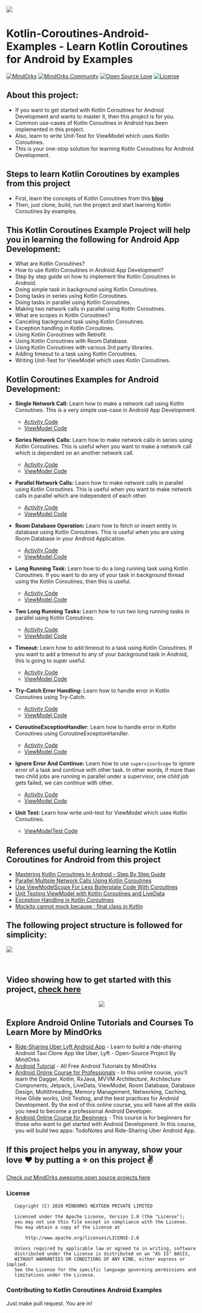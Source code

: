 <img src=https://raw.githubusercontent.com/MindorksOpenSource/Kotlin-Coroutines-Android-Examples/master/assets/banner-kotlin-coroutines.jpg >

# Kotlin-Coroutines-Android-Examples - Learn Kotlin Coroutines for Android by Examples

[![MindOrks](https://img.shields.io/badge/mindorks-opensource-blue.svg)](https://mindorks.com/open-source-projects)
[![MindOrks Community](https://img.shields.io/badge/join-community-blue.svg)](https://mindorks.com/join-community)
[![Open Source Love](https://badges.frapsoft.com/os/v1/open-source.svg?v=102)](https://opensource.org/licenses/Apache-2.0)
[![License](https://img.shields.io/badge/license-Apache%202.0-blue.svg)](https://github.com/MindorksOpenSource/Kotlin-Coroutines-Android-Examples/blob/master/LICENSE)

## About this project: 
* If you want to get started with Kotlin Coroutines for Android Development and wants to master it, then this project is for you.
* Common use-cases of Kotlin Coroutines in Android has been implemented in this project.
* Also, learn to write Unit-Test for ViewModel which uses Kotlin Coroutines.
* This is your one-stop solution for learning Kotlin Coroutines for Android Development.

## Steps to learn Kotlin Coroutines by examples from this project
* First, learn the concepts of Kotlin Coroutines from this **[blog](https://blog.mindorks.com/mastering-kotlin-coroutines-in-android-step-by-step-guide)**
* Then, just clone, build, run the project and start learning Kotlin Coroutines by examples.

## This Kotlin Coroutines Example Project will help you in learning the following for Android App Development:
* What are Kotlin Coroutines?
* How to use Kotlin Coroutines in Android App Development?
* Step by step guide on how to implement the Kotlin Coroutines in Android.
* Doing simple task in background using Kotlin Coroutines.
* Doing tasks in series using Kotlin Coroutines.
* Doing tasks in parallel using Kotlin Coroutines.
* Making two network calls in parallel using Kotlin Coroutines.
* What are scopes in Kotlin Coroutines?
* Canceling background task using Kotlin Coroutines.
* Exception handling in Kotlin Coroutines.
* Using Kotlin Coroutines with Retrofit.
* Using Kotlin Coroutines with Room Database.
* Using Kotlin Coroutines with various 3rd party libraries.
* Adding timeout to a task using Kotlin Coroutines.
* Writing Unit-Test for ViewModel which uses Kotlin Coroutines.

## Kotlin Coroutines Examples for Android Development:
* **Single Network Call:** Learn how to make a network call using Kotlin Coroutines. This is a very simple use-case in Android App Development.
    * [Activity Code](app/src/main/java/com/mindorks/example/coroutines/learn/retrofit/single/SingleNetworkCallActivity.kt)
    * [ViewModel Code](app/src/main/java/com/mindorks/example/coroutines/learn/retrofit/single/SingleNetworkCallViewModel.kt)
 
* **Series Network Calls:** Learn how to make network calls in series using Kotlin Coroutines. This is useful when you want to make a network call which is dependent on an another network call.
    * [Activity Code](app/src/main/java/com/mindorks/example/coroutines/learn/retrofit/series/SeriesNetworkCallsActivity.kt)
    * [ViewModel Code](app/src/main/java/com/mindorks/example/coroutines/learn/retrofit/series/SeriesNetworkCallsViewModel.kt)
    
* **Parallel Network Calls:** Learn how to make network calls in parallel using Kotlin Coroutines. This is useful when you want to make network calls in parallel which are independent of each other.
    * [Activity Code](app/src/main/java/com/mindorks/example/coroutines/learn/retrofit/parallel/ParallelNetworkCallsActivity.kt)
    * [ViewModel Code](app/src/main/java/com/mindorks/example/coroutines/learn/retrofit/parallel/ParallelNetworkCallsViewModel.kt)  
    
* **Room Database Operation:** Learn how to fetch or insert entity in database using Kotlin Coroutines. This is useful when you are using Room Database in your Android Application.
    * [Activity Code](app/src/main/java/com/mindorks/example/coroutines/learn/room/RoomDBActivity.kt)
    * [ViewModel Code](app/src/main/java/com/mindorks/example/coroutines/learn/room/RoomDBViewModel.kt) 

* **Long Running Task:** Learn how to do a long running task using Kotlin Coroutines. If you want to do any of your task in background thread using the Kotlin Coroutines, then this is useful.
    * [Activity Code](app/src/main/java/com/mindorks/example/coroutines/learn/task/onetask/LongRunningTaskActivity.kt)
    * [ViewModel Code](app/src/main/java/com/mindorks/example/coroutines/learn/task/onetask/LongRunningTaskViewModel.kt) 
    
* **Two Long Running Tasks:** Learn how to run two long running tasks in parallel using Kotlin Coroutines.
    * [Activity Code](app/src/main/java/com/mindorks/example/coroutines/learn/task/twotasks/TwoLongRunningTasksActivity.kt)
    * [ViewModel Code](app/src/main/java/com/mindorks/example/coroutines/learn/task/twotasks/TwoLongRunningTasksViewModel.kt)     

* **Timeout:** Learn how to add timeout to a task using Kotlin Coroutines. If you want to add a timeout to any of your background task in Android, this is going to super useful.
    * [Activity Code](app/src/main/java/com/mindorks/example/coroutines/learn/timeout/TimeoutActivity.kt)
    * [ViewModel Code](app/src/main/java/com/mindorks/example/coroutines/learn/timeout/TimeoutViewModel.kt) 
    
* **Try-Catch Error Handling:** Learn how to handle error in Kotlin Coroutines using Try-Catch.
    * [Activity Code](app/src/main/java/com/mindorks/example/coroutines/learn/errorhandling/trycatch/TryCatchActivity.kt)
    * [ViewModel Code](app/src/main/java/com/mindorks/example/coroutines/learn/errorhandling/trycatch/TryCatchViewModel.kt)    

* **CoroutineExceptionHandler:** Learn how to handle error in Kotlin Coroutines using CoroutineExceptionHandler.
    * [Activity Code](app/src/main/java/com/mindorks/example/coroutines/learn/errorhandling/exceptionhandler/ExceptionHandlerActivity.kt)
    * [ViewModel Code](app/src/main/java/com/mindorks/example/coroutines/learn/errorhandling/exceptionhandler/ExceptionHandlerViewModel.kt)      

* **Ignore Error And Continue:** Learn how to use `supervisorScope` to ignore error of a task and continue with other task. In other words, if more than two child jobs are running in parallel under a supervisor, one child job gets failed, we can continue with other.
    * [Activity Code](app/src/main/java/com/mindorks/example/coroutines/learn/errorhandling/supervisor/IgnoreErrorAndContinueActivity.kt)
    * [ViewModel Code](app/src/main/java/com/mindorks/example/coroutines/learn/errorhandling/supervisor/IgnoreErrorAndContinueViewModel.kt)   

* **Unit Test:** Learn how write unit-test for ViewModel which uses Kotlin Coroutines.
    * [ViewModelTest Code](app/src/test/java/com/mindorks/example/coroutines/learn/retrofit/single/SingleNetworkCallViewModelTest.kt)

## References useful during learning the Kotlin Coroutines for Android from this project
* [Mastering Kotlin Coroutines In Android - Step By Step Guide](https://blog.mindorks.com/mastering-kotlin-coroutines-in-android-step-by-step-guide)
* [Parallel Multiple Network Calls Using Kotlin Coroutines](https://blog.mindorks.com/parallel-multiple-network-calls-using-kotlin-coroutines)
* [Use ViewModelScope For Less Boilerplate Code With Coroutines](https://medium.com/mindorks/use-viewmodelscope-for-less-boilerplate-code-with-coroutines-79c7fa19aa8f)
* [Unit Testing ViewModel with Kotlin Coroutines and LiveData](https://blog.mindorks.com/unit-testing-viewmodel-with-kotlin-coroutines-and-livedata)
* [Exception Handling in Kotlin Coroutines](https://blog.mindorks.com/exception-handling-in-kotlin-coroutines)
* [Mockito cannot mock because : final class in Kotlin](https://blog.mindorks.com/mockito-cannot-mock-in-kotlin)
    
## The following project structure is followed for simplicity:
<p align="left">
    <img src="https://raw.githubusercontent.com/MindorksOpenSource/Kotlin-Coroutines-Android-Examples/master/assets/project-structure-learn.png">
</p>
<br>

## Video showing how to get started with this project, [check here](https://www.youtube.com/watch?v=nKgvsZxyQs8)
<a href="https://www.youtube.com/watch?v=nKgvsZxyQs8" target="_blank">
<p align="center">
    <img src="https://raw.githubusercontent.com/MindorksOpenSource/Kotlin-Coroutines-Android-Examples/master/assets/video-project-guide.png">
</p>
</a>

## Explore Android Online Tutorials and Courses To Learn More by MindOrks
* [Ride-Sharing Uber Lyft Android App](https://github.com/MindorksOpenSource/ridesharing-uber-lyft-app) - Learn to build a ride-sharing Android Taxi Clone App like Uber, Lyft - Open-Source Project By MindOrks
* [Android Tutorial](https://mindorks.com/android-tutorial) - All Free Android Tutorials by MindOrks
* [Android Online Course for Professionals](https://bootcamp.mindorks.com) - In this online course, you’ll learn the Dagger, Kotlin, RxJava, MVVM Architecture, Architecture Components, Jetpack, LiveData, ViewModel, Room Database, Database Design, Multithreading, Memory Management, Networking, Caching, How Glide works, Unit Testing, and the best practices for Android Development. By the end of this online course, you will have all the skills you need to become a professional Android Developer.
* [Android Online Course for Beginners](https://bootcamp.mindorks.com/android-training-for-beginners) - This course is for beginners for those who want to get started with Android Development. In this course, you will build two apps: TodoNotes and Ride-Sharing Uber Android App.          

## If this project helps you in anyway, show your love :heart: by putting a :star: on this project :v:

[Check out MindOrks awesome open source projects here](https://mindorks.com/open-source-projects)

### License
```
   Copyright (C) 2020 MINDORKS NEXTGEN PRIVATE LIMITED

   Licensed under the Apache License, Version 2.0 (the "License");
   you may not use this file except in compliance with the License.
   You may obtain a copy of the License at

       http://www.apache.org/licenses/LICENSE-2.0

   Unless required by applicable law or agreed to in writing, software
   distributed under the License is distributed on an "AS IS" BASIS,
   WITHOUT WARRANTIES OR CONDITIONS OF ANY KIND, either express or implied.
   See the License for the specific language governing permissions and
   limitations under the License.
```

### Contributing to Kotlin Coroutines Android Examples
Just make pull request. You are in!